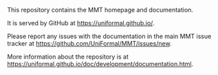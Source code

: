 This repository contains the MMT homepage and documentation.

It is served by GitHub at <https://uniformal.github.io/>.

Please report any issues with the documentation in the main MMT issue tracker at <https://github.com/UniFormal/MMT/issues/new>.

More information about the repository is at <https://uniformal.github.io/doc/development/documentation.html>.

